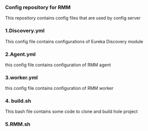 ### Config repository for RMM

This repository contains config files that are used by config server

### 1.Discovery.yml
This config file contains configurations of Eureka Discovery module

### 2.Agent.yml
this config file contains configuration of RMM agent

### 3.worker.yml
this config file contains configuration of RMM worker

### 4. build.sh
This bash file contains some code to clone and build hole project

### 5.RMM.sh
